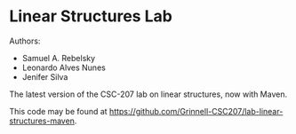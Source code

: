 # Linear Structures Lab

Authors:

* Samuel A. Rebelsky
* Leonardo Alves Nunes
* Jenifer Silva

The latest version of the CSC-207 lab on linear structures, now with Maven.

This code may be found at <https://github.com/Grinnell-CSC207/lab-linear-structures-maven>.


